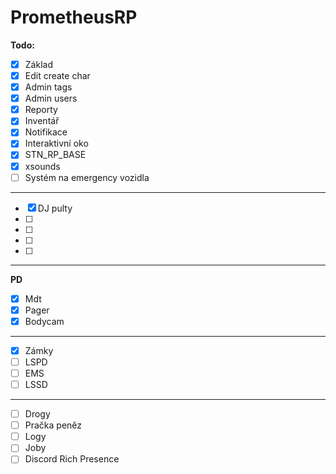 # PrometheusRP

**Todo:**
- [x] Základ
- [x] Edit create char
- [x] Admin tags
- [x] Admin users
- [x] Reporty
- [x] Inventář
- [x] Notifikace
- [x] Interaktivní oko
- [x] STN_RP_BASE
- [x] xsounds
- [ ] Systém na emergency vozidla
______________
- [x] DJ pulty
- [ ] 
- [ ] 
- [ ] 
- [ ] 
___________
  **PD**
- [x] Mdt
- [x] Pager
- [x] Bodycam
___________
- [x] Zámky
- [ ] LSPD
- [ ] EMS
- [ ] LSSD
___________

- [ ] Drogy
- [ ] Pračka peněz
- [ ] Logy
- [ ] Joby
- [ ] Discord Rich Presence
